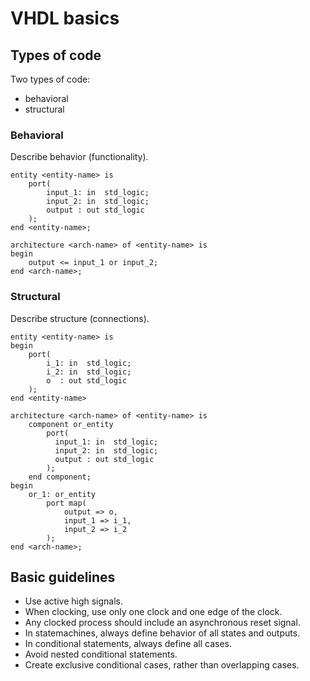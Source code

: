 # VHDL basics

## Types of code

Two types of code:
* behavioral
* structural

### Behavioral
Describe behavior (functionality).

```
entity <entity-name> is
    port(
        input_1: in  std_logic;
        input_2: in  std_logic;
        output : out std_logic
    );
end <entity-name>;

architecture <arch-name> of <entity-name> is
begin
    output <= input_1 or input_2;
end <arch-name>;
```

### Structural
Describe structure (connections).

```
entity <entity-name> is
begin
    port(
        i_1: in  std_logic;
        i_2: in  std_logic;
        o  : out std_logic
    );
end <entity-name>

architecture <arch-name> of <entity-name> is
    component or_entity
        port(
          input_1: in  std_logic;
          input_2: in  std_logic;
          output : out std_logic
        );
    end component;
begin
    or_1: or_entity
        port map(
            output => o,
            input_1 => i_1,
            input_2 => i_2
        );
end <arch-name>;
```

## Basic guidelines

* Use active high signals.
* When clocking, use only one clock and one edge of the clock.
* Any clocked process should include an asynchronous reset signal.
* In statemachines, always define behavior of all states and outputs.
* In conditional statements, always define all cases.
* Avoid nested conditional statements.
* Create exclusive conditional cases, rather than overlapping cases.
